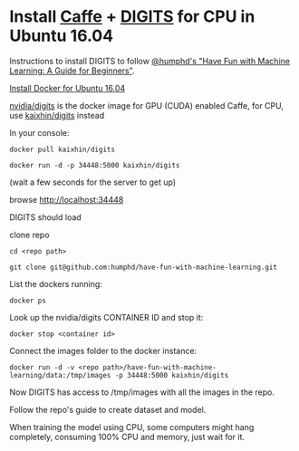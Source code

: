 Install [Caffe](http://caffe.berkeleyvision.org/) + [DIGITS](https://developer.nvidia.com/digits) for CPU in Ubuntu 16.04
==============================================

Instructions to install DIGITS to follow [@humphd's "Have Fun with Machine Learning: A Guide for Beginners"](https://github.com/humphd/have-fun-with-machine-learning/blob/master/README.md).

[Install Docker for Ubuntu 16.04](https://www.digitalocean.com/community/tutorials/how-to-install-and-use-docker-on-ubuntu-16-04)

[nvidia/digits](nvidia/digits) is the docker image for GPU (CUDA) enabled Caffe, for CPU, use [kaixhin/digits](https://hub.docker.com/r/kaixhin/digits/) instead

In your console:

    docker pull kaixhin/digits

    docker run -d -p 34448:5000 kaixhin/digits

(wait a few seconds for the server to get up)

browse [http://localhost:34448](http://localhost:34448)

DIGITS should load

clone repo

    cd <repo path>

    git clone git@github.com:humphd/have-fun-with-machine-learning.git

List the dockers running:

    docker ps

Look up the nvidia/digits CONTAINER ID and stop it:

    docker stop <container id>

Connect the images folder to the docker instance:

    docker run -d -v <repo path>/have-fun-with-machine-learning/data:/tmp/images -p 34448:5000 kaixhin/digits

Now DIGITS has access to /tmp/images with all the images in the repo.

Follow the repo's guide to create dataset and model.

When training the model using CPU, some computers might hang completely, consuming 100% CPU and memory, just wait for it.
